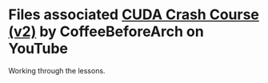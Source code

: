 # Files associated [CUDA Crash Course (v2)](https://www.youtube.com/watch?v=cuCWbztXk4Y&list=PLxNPSjHT5qvu4Q2UElj3HUCh2lpSooQWo) by CoffeeBeforeArch on YouTube

Working through the lessons.
